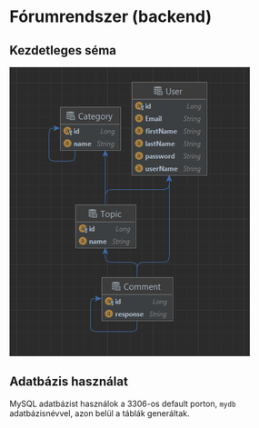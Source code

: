 # Fórumrendszer (backend)
 
## Kezdetleges séma

![img.png](img.png)

## Adatbázis használat

MySQL adatbázist használok a 3306-os default porton, `mydb` adatbázisnévvel, azon belül a táblák generáltak.